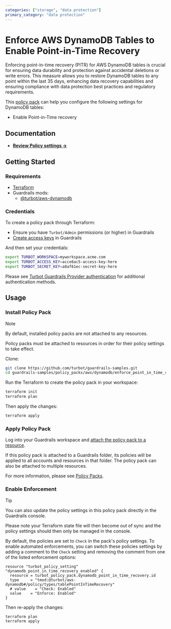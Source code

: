 ```yaml
---
categories: ["storage", "data protection"]
primary_category: "data protection"
---
```


# Enforce AWS DynamoDB Tables to Enable Point-in-Time Recovery

Enforcing point-in-time recovery (PITR) for AWS DynamoDB tables is crucial for ensuring data durability and protection against accidental deletions or write errors. This measure allows you to restore DynamoDB tables to any point within the last 35 days, enhancing data recovery capabilities and ensuring compliance with data protection best practices and regulatory requirements.

This [policy pack](https://turbot.com/guardrails/docs/concepts/policy-packs) can help you configure the following settings for DynamoDB tables:

- Enable Point-in-Time recovery

## Documentation

- **[Review Policy settings →](https://hub.guardrails.turbot.com/policy-packs/enforce_point_in_time_recovery_is_enabled_for_tables/settings)**

## Getting Started

### Requirements

- [Terraform](https://developer.hashicorp.com/terraform/install)
- Guardrails mods:
  - [@turbot/aws-dynamodb](https://hub.guardrails.turbot.com/mods/aws/mods/aws-dynamodb)

### Credentials

To create a policy pack through Terraform:

- Ensure you have `Turbot/Admin` permissions (or higher) in Guardrails
- [Create access keys](https://turbot.com/guardrails/docs/guides/iam/access-keys#generate-a-new-guardrails-api-access-key) in Guardrails

And then set your credentials:

```sh
export TURBOT_WORKSPACE=myworkspace.acme.com
export TURBOT_ACCESS_KEY=acce6ac5-access-key-here
export TURBOT_SECRET_KEY=a8af61ec-secret-key-here
```

Please see [Turbot Guardrails Provider authentication](https://registry.terraform.io/providers/turbot/turbot/latest/docs#authentication) for additional authentication methods.

## Usage

### Install Policy Pack

> [!NOTE]
> By default, installed policy packs are not attached to any resources.
>
> Policy packs must be attached to resources in order for their policy settings to take effect.

Clone:

```sh
git clone https://github.com/turbot/guardrails-samples.git
cd guardrails-samples/policy_packs/aws/dynamodb/enforce_point_in_time_recovery_is_enabled_for_tables
```

Run the Terraform to create the policy pack in your workspace:

```sh
terraform init
terraform plan
```

Then apply the changes:

```sh
terraform apply
```

### Apply Policy Pack

Log into your Guardrails workspace and [attach the policy pack to a resource](https://turbot.com/guardrails/docs/guides/policy-packs#attach-a-policy-pack-to-a-resource).

If this policy pack is attached to a Guardrails folder, its policies will be applied to all accounts and resources in that folder. The policy pack can also be attached to multiple resources.

For more information, please see [Policy Packs](https://turbot.com/guardrails/docs/concepts/policy-packs).

### Enable Enforcement

> [!TIP]
> You can also update the policy settings in this policy pack directly in the Guardrails console.
>
> Please note your Terraform state file will then become out of sync and the policy settings should then only be managed in the console.

By default, the policies are set to `Check` in the pack's policy settings. To enable automated enforcements, you can switch these policies settings by adding a comment to the `Check` setting and removing the comment from one of the listed enforcement options:

```hcl
resource "turbot_policy_setting" "dynamodb_point_in_time_recovery_enabled" {
  resource = turbot_policy_pack.dynamodb_point_in_time_recovery.id
  type     = "tmod:@turbot/aws-dynamodb#/policy/types/tablePointInTimeRecovery"
  # value    = "Check: Enabled"
  value    = "Enforce: Enabled"
}
```

Then re-apply the changes:

```sh
terraform plan
terraform apply
```
